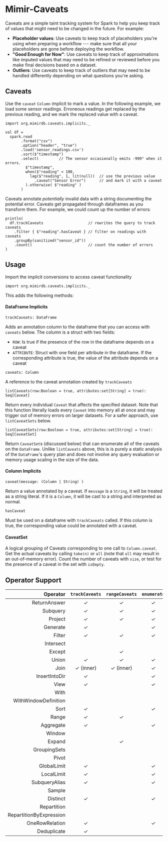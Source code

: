 # Mimir-Caveats

Caveats are a simple taint tracking system for Spark to help you keep track of
values that might need to be changed in the future.  For example:
* **Placeholder values**: Use caveats to keep track of placeholders you're using
  when preparing a workflow --- make sure that all your placeholders are gone
  before deploying the workflow.
* **"Good Enough for Now"**: Use caveats to keep track of approximations like
  imputed values that may need to be refined or reviewed before you make final
  decisions based on a dataset.
* **Outliers**: Use caveats to keep track of outliers that may need to be
  handled differently depending on what questions you're asking.

## Caveats
Use the `caveat` `Column` implicit to mark a value.  In the following example,
we load some sensor readings.  Erroneous readings get replaced by the previous
reading, and we mark the replaced value with a caveat.
```
import org.mimirdb.caveats.implicits._

val df =
  spark.read
       .format("csv")
       .option("header", "true")
       .load('sensor_readings.csv')
       .sort($"timestamp")
       .select(         // The sensor occasionally emits -999° when it errors.
         $"timestamp",
         when($"reading" < 100,
           lag($"reading", 1, lit(null))  // use the previous value
             .caveat("Sensor Error")      // and mark it with a caveat
         ).otherwise( $"reading" )
       )
```

Caveats annotate *potentially* invalid data with a string documenting the
potential error.  Caveats get propagated through dataframes as you transform
them.  For example, we could count up the number of errors:

```
println(
  df.trackCaveats                    // rewrites the query to track caveats
    .filter { $"reading".hasCaveat } // filter on readings with caveats
    .groupBy(sanitized("sensor_id"))
    .count()                         // count the number of errors
)
```

## Usage

Import the implicit conversions to access caveat functionality
```
import org.mimirdb.caveats.implicits._
```
This adds the following methods:

#### DataFrame Implicits

```
trackCaveats: DataFrame
```
Adds an annotation column to the dataframe that you can access with `caveats`
below.  The column is a struct with two fields:
* `ROW`: Is true if the presence of the row in the dataframe depends on a caveat
* `ATTRIBUTE`: Struct with one field per attribute in the dataframe.  If the
  corresponding attribute is true, the value of the attribute depends on a
  caveat

```
caveats: Column
```
A reference to the caveat annotation created by `trackCaveats`

```
listCaveats(row:Boolean = true, attributes:set[String] = true): Seq[Caveat]
```
Return every individual `Caveat` that affects the specified dataset.  Note that
this function literally loads every `Caveat` into memory all at once and may
trigger out of memory errors on larger datasets.  For a safer approach, use
`listCaveatSets` below.

```
listCaveatSets(row:Boolean = true, attributes:set[String] = true): Seq[CaveatSet]
```
Return `CaveatSet`s (discussed below) that can enumerate all of the caveats
on the `DataFrame`.  Unlike `listCaveats` above, this is is purely a static
analysis of the `DataFrame`'s query plan and does not involve any query
evaluation or memory usage scaling in the size of the data.

#### Column Implicits

```
caveat(message: (Column | String) )
```
Return a value annotated by a caveat.  If `message` is a `String`, it will be
treated as a string literal.  If it is a `Column`, it will be cast to a string
and interpreted as normal.

```
hasCaveat
```
Must be used on a dataframe with `trackCaveats` called.  If this column is
true, the corresponding value could be annotated with a caveat.

#### CaveatSet

A logical grouping of Caveats corresponding to one call to `Column.caveat`.
Get the actual caveats by calling `take(n)` or `all` (note that `all` may
result in an out-of-memory error).  Count the number of caveats with `size`,
or test for the presence of a caveat in the set with `isEmpty`.


## Operator Support

|                Operator | `trackCaveats` | `rangeCaveats` | `enumerate` |
|------------------------:|:--------------:|:--------------:|:-----------:|
|            ReturnAnswer | ✓              | ✓              | ✓           |
|                Subquery | ✓              | ✓              | ✓           |
|                 Project | ✓              | ✓              | ✓           |
|                Generate | ✓              |                | ✓           |
|                  Filter | ✓              | ✓              | ✓           |
|               Intersect |                |                |             |
|                  Except |                | ✓              |             |
|                   Union | ✓              | ✓              | ✓           |
|                    Join | ✓ (inner)      | ✓ (inner)      | ✓           |
|           InsertIntoDir | ✓              |                | ✓           |
|                    View | ✓              |                | ✓           |
|                    With |                |                |             |
|    WithWindowDefinition |                |                |             |
|                    Sort | ✓              |                | ✓           |
|                   Range | ✓              | ✓              |             |
|               Aggregate | ✓              |                | ✓           |
|                  Window |                |                |             |
|                  Expand |                | ✓              |             |
|            GroupingSets |                |                |             |
|                   Pivot |                |                |             |
|             GlobalLimit | ✓              |                | ✓           |
|              LocalLimit | ✓              |                | ✓           |
|           SubqueryAlias | ✓              |                | ✓           |
|                  Sample |                |                |             |
|                Distinct | ✓              |                | ✓           |
|             Repartition |                |                |             |
| RepartitionByExpression |                |                |             |
|          OneRowRelation | ✓              |                | ✓           |
|             Deduplicate | ✓              |                |             |
